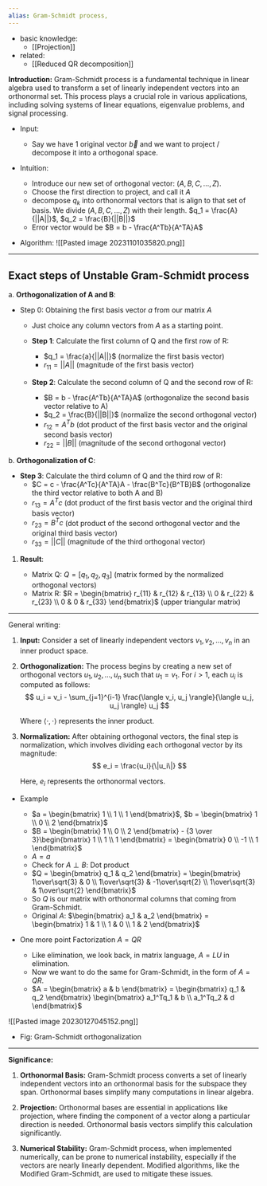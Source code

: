 ```yaml
---
alias: Gram-Schmidt process, 
---
```


- basic knowledge:
	- [[Projection]]
- related:
	- [[Reduced QR decomposition]]

**Introduction:**
Gram-Schmidt process is a fundamental technique in linear algebra used to transform a set of linearly independent vectors into an orthonormal set. This process plays a crucial role in various applications, including solving systems of linear equations, eigenvalue problems, and signal processing.

- Input:
	- Say we have $1$ original vector $\vec b$ and we want to project / decompose it into a orthogonal space. 

- Intuition:
	- Introduce our new set of orthogonal vector: $(A,B,C,\dots, Z)$. 
	- Choose the first direction to project, and call it $A$ 
	- decompose $q_k$ into orthonormal vectors that is align to that set of basis. We divide $(A,B,C,\dots, Z)$ with their length. $q_1 = \frac{A}{||A||}$, $q_2 = \frac{B}{||B||}$
	- Error vector would be $B = b - \frac{A^Tb}{A^TA}A$

- Algorithm:
![[Pasted image 20231101035820.png]]

---

## Exact steps of Unstable Gram-Schmidt process

   a. **Orthogonalization of A and B**:

- Step 0: Obtaining the first basis vector $a$ from our matrix $A$
	- Just choice any column vectors from $A$ as a starting point. 

  - **Step 1**: Calculate the first column of Q and the first row of R:
	- $q_1 = \frac{a}{||A||}$ (normalize the first basis vector)
	- $r_{11} = ||A||$ (magnitude of the first basis vector)

  - **Step 2**: Calculate the second column of Q and the second row of R:
	- $B = b - \frac{A^Tb}{A^TA}A$ (orthogonalize the second basis vector relative to A)
	- $q_2 = \frac{B}{||B||}$ (normalize the second orthogonal vector)
	- $r_{12} = A^Tb$ (dot product of the first basis vector and the original second basis vector)
	- $r_{22} = ||B||$ (magnitude of the second orthogonal vector)

b. **Orthogonalization of C**:

  - **Step 3**: Calculate the third column of Q and the third row of R:
	- $C = c - \frac{A^Tc}{A^TA}A - \frac{B^Tc}{B^TB}B$ (orthogonalize the third vector relative to both A and B)
	- $r_{13} = A^Tc$ (dot product of the first basis vector and the original third basis vector)
	- $r_{23} = B^Tc$ (dot product of the second orthogonal vector and the original third basis vector)
	- $r_{33} = ||C||$ (magnitude of the third orthogonal vector)

1. **Result**:

   - Matrix Q: $Q = [q_1, q_2, q_3]$ (matrix formed by the normalized orthogonal vectors)
   - Matrix R: $R = \begin{bmatrix} r_{11} & r_{12} & r_{13} \\ 0 & r_{22} & r_{23} \\ 0 & 0 & r_{33} \end{bmatrix}$ (upper triangular matrix)

---
General writing:

1. **Input:** Consider a set of linearly independent vectors $v_1, v_2, \ldots, v_n$ in an inner product space.

2. **Orthogonalization:** The process begins by creating a new set of orthogonal vectors $u_1, u_2, \ldots, u_n$ such that $u_1 = v_1$. For $i > 1$, each $u_i$ is computed as follows:
$$
   u_i = v_i - \sum_{j=1}^{i-1} \frac{\langle v_i, u_j \rangle}{\langle u_j, u_j \rangle} u_j
$$
   
   Where $\langle \cdot, \cdot \rangle$ represents the inner product.

3. **Normalization:** After obtaining orthogonal vectors, the final step is normalization, which involves dividing each orthogonal vector by its magnitude:
$$
   e_i = \frac{u_i}{\|u_i\|}
$$
   
   Here, $e_i$ represents the orthonormal vectors.

- Example
	- $a = \begin{bmatrix} 1 \\ 1 \\ 1 \end{bmatrix}$, $b = \begin{bmatrix} 1 \\  0 \\ 2 \end{bmatrix}$
	- $B = \begin{bmatrix} 1 \\  0 \\ 2 \end{bmatrix} - {3 \over 3}\begin{bmatrix} 1 \\ 1 \\ 1 \end{bmatrix} = \begin{bmatrix} 0 \\  -1 \\ 1 \end{bmatrix}$
	- $A = a$
	- Check for $A \perp B$: Dot product
	- $Q = \begin{bmatrix} q_1 & q_2 \end{bmatrix} = \begin{bmatrix} 1\over\sqrt{3} & 0 \\ 1\over\sqrt{3} & -1\over\sqrt{2} \\ 1\over\sqrt{3} & 1\over\sqrt{2} \end{bmatrix}$
	- So $Q$ is our matrix with orthonormal columns that coming from Gram-Schmidt.
	- Original $A$: $\begin{bmatrix} a_1 & a_2 \end{bmatrix} = \begin{bmatrix} 1 & 1 \\ 1 & 0 \\ 1 & 2  \end{bmatrix}$

- One more point Factorization $A = QR$
	- Like elimination, we look back, in matrix language, $A = LU$ in elimination.
	- Now we want to do the same for Gram-Schmidt, in the form of $A = QR$.
	- $A = \begin{bmatrix} a & b \end{bmatrix}  = \begin{bmatrix} q_1 & q_2 \end{bmatrix}  \begin{bmatrix} a_1^Tq_1 & b \\ a_1^Tq_2 & d \end{bmatrix}$

![[Pasted image 20230127045152.png]]
- Fig: Gram-Schmidt orthogonalization

---

**Significance:**

1. **Orthonormal Basis:** Gram-Schmidt process converts a set of linearly independent vectors into an orthonormal basis for the subspace they span. Orthonormal bases simplify many computations in linear algebra.

2. **Projection:** Orthonormal bases are essential in applications like projection, where finding the component of a vector along a particular direction is needed. Orthonormal basis vectors simplify this calculation significantly.

3. **Numerical Stability:** Gram-Schmidt process, when implemented numerically, can be prone to numerical instability, especially if the vectors are nearly linearly dependent. Modified algorithms, like the Modified Gram-Schmidt, are used to mitigate these issues.
